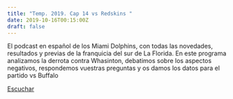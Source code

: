 ```yaml
---
title: "Temp. 2019. Cap 14 vs Redskins "
date: 2019-10-16T00:15:00Z
draft: false
---
```


El podcast en español de los Miami Dolphins, con todas las novedades, resultados y previas de la franquicia del sur de La Florida.
En este programa analizamos la derrota contra Whasinton, debatimos sobre los aspectos negativos, respondemos vuestras preguntas y os damos los datos para el partido vs Buffalo

[Escuchar](https://www.ivoox.com/temp-2019-cap-14-vs-redskins-audios-mp3_rf_43141533_1.html)

